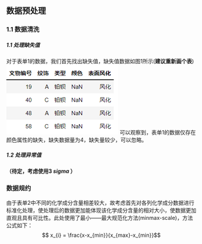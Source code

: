 ## 数据预处理

### 1.1 数据清洗

##### 1.1 处理缺失值
对于表单1的数据，我们首先找出缺失值，缺失值数据如图1所示(<b>建议重新画个表</b>)
![](../graph/dataprocessing/missingdata.png)
可以观察到，表单1的数据仅存在颜色属性的缺失，缺失数据量为4，缺失量较少，可以忽略。
##### 1.2 处理异常值
<b>（待定，考虑使用3 $sigma$  ）</b>
    
### 数据规约

由于表单2中不同的化学成分含量相差较大，故考虑首先对各列化学成分数据进行标准化处理，使处理后的数据更加能体现该化学成分含量的相对大小，使数据更加直观且具有可比性。此处使用了最小——最大规范化方法(minmax-scale)，方法公式如下：
  $$ x_{i} = \frac{x-x_{min}}{x_{max}-x_{min}}$$